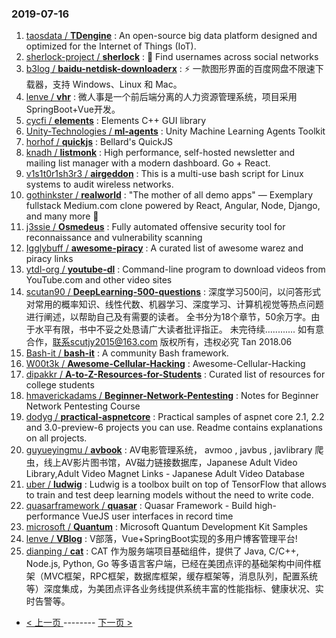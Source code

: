 ### 2019-07-16 
1. [taosdata / **TDengine**](https://github.com/taosdata/TDengine) : An open-source big data platform designed and optimized for the Internet of Things (IoT).
1. [sherlock-project / **sherlock**](https://github.com/sherlock-project/sherlock) : 🔎 Find usernames across social networks
1. [b3log / **baidu-netdisk-downloaderx**](https://github.com/b3log/baidu-netdisk-downloaderx) : ⚡️ 一款图形界面的百度网盘不限速下载器，支持 Windows、Linux 和 Mac。
1. [lenve / **vhr**](https://github.com/lenve/vhr) : 微人事是一个前后端分离的人力资源管理系统，项目采用SpringBoot+Vue开发。
1. [cycfi / **elements**](https://github.com/cycfi/elements) : Elements C++ GUI library
1. [Unity-Technologies / **ml-agents**](https://github.com/Unity-Technologies/ml-agents) : Unity Machine Learning Agents Toolkit
1. [horhof / **quickjs**](https://github.com/horhof/quickjs) : Bellard's QuickJS
1. [knadh / **listmonk**](https://github.com/knadh/listmonk) : High performance, self-hosted newsletter and mailing list manager with a modern dashboard. Go + React.
1. [v1s1t0r1sh3r3 / **airgeddon**](https://github.com/v1s1t0r1sh3r3/airgeddon) : This is a multi-use bash script for Linux systems to audit wireless networks.
1. [gothinkster / **realworld**](https://github.com/gothinkster/realworld) : "The mother of all demo apps" — Exemplary fullstack Medium.com clone powered by React, Angular, Node, Django, and many more 🏅
1. [j3ssie / **Osmedeus**](https://github.com/j3ssie/Osmedeus) : Fully automated offensive security tool for reconnaissance and vulnerability scanning
1. [Igglybuff / **awesome-piracy**](https://github.com/Igglybuff/awesome-piracy) : A curated list of awesome warez and piracy links
1. [ytdl-org / **youtube-dl**](https://github.com/ytdl-org/youtube-dl) : Command-line program to download videos from YouTube.com and other video sites
1. [scutan90 / **DeepLearning-500-questions**](https://github.com/scutan90/DeepLearning-500-questions) : 深度学习500问，以问答形式对常用的概率知识、线性代数、机器学习、深度学习、计算机视觉等热点问题进行阐述，以帮助自己及有需要的读者。 全书分为18个章节，50余万字。由于水平有限，书中不妥之处恳请广大读者批评指正。 未完待续............ 如有意合作，联系scutjy2015@163.com 版权所有，违权必究 Tan 2018.06
1. [Bash-it / **bash-it**](https://github.com/Bash-it/bash-it) : A community Bash framework.
1. [W00t3k / **Awesome-Cellular-Hacking**](https://github.com/W00t3k/Awesome-Cellular-Hacking) : Awesome-Cellular-Hacking
1. [dipakkr / **A-to-Z-Resources-for-Students**](https://github.com/dipakkr/A-to-Z-Resources-for-Students) : Curated list of resources for college students
1. [hmaverickadams / **Beginner-Network-Pentesting**](https://github.com/hmaverickadams/Beginner-Network-Pentesting) : Notes for Beginner Network Pentesting Course
1. [dodyg / **practical-aspnetcore**](https://github.com/dodyg/practical-aspnetcore) : Practical samples of aspnet core 2.1, 2.2 and 3.0-preview-6 projects you can use. Readme contains explanations on all projects.
1. [guyueyingmu / **avbook**](https://github.com/guyueyingmu/avbook) : AV电影管理系统， avmoo , javbus , javlibrary 爬虫，线上AV影片图书馆，AV磁力链接数据库，Japanese Adult Video Library,Adult Video Magnet Links - Japanese Adult Video Database
1. [uber / **ludwig**](https://github.com/uber/ludwig) : Ludwig is a toolbox built on top of TensorFlow that allows to train and test deep learning models without the need to write code.
1. [quasarframework / **quasar**](https://github.com/quasarframework/quasar) : Quasar Framework - Build high-performance VueJS user interfaces in record time
1. [microsoft / **Quantum**](https://github.com/microsoft/Quantum) : Microsoft Quantum Development Kit Samples
1. [lenve / **VBlog**](https://github.com/lenve/VBlog) : V部落，Vue+SpringBoot实现的多用户博客管理平台!
1. [dianping / **cat**](https://github.com/dianping/cat) : CAT 作为服务端项目基础组件，提供了 Java, C/C++, Node.js, Python, Go 等多语言客户端，已经在美团点评的基础架构中间件框架（MVC框架，RPC框架，数据库框架，缓存框架等，消息队列，配置系统等）深度集成，为美团点评各业务线提供系统丰富的性能指标、健康状况、实时告警等。 

- [ < 上一页 ](https://github.com/able8/github-trending-daily-record/blob/master/2019-07-15.md) -------- [ 下一页 > ](https://github.com/able8/github-trending-daily-record/blob/master/2019-07-17.md)